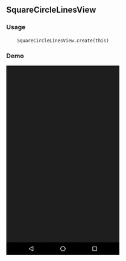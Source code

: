 ## SquareCircleLinesView


### Usage

```
    SquareCircleLinesView.create(this)
```

### Demo

<img src="https://github.com/Anwesh43/LinkedSquareCircleLinesView/blob/master/demo/squarecirclelinesview.gif" width="300px" height="500px">